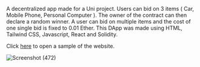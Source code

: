 A decentralized app made for a Uni project. Users can bid on 3 items ( Car, Mobile Phone, Personal Computer ). The owner of the contract can then declare a random winner. A user can bid on multiple items and the cost of one single bid is fixed to 0.01 Ether.
This DApp was made using HTML, Tailwind CSS, Javascript, React and Solidity.

Click [here](https://648860b09b9eb40fd99c7243--preeminent-belekoy-b56ad6.netlify.app/) to open a sample of the website. 

![Screenshot (472)](https://github.com/TsokasGit/LotteryContract/assets/43913088/1eca7d69-d40c-4a97-a06d-46e870e53ae9)
